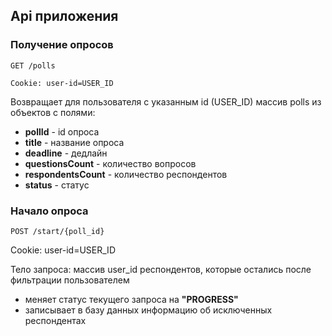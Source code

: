 ## Api приложения

### Получение опросов

`GET /polls`

`Cookie: user-id=USER_ID`

Возвращает для пользователя с указанным id (USER_ID) массив polls из объектов с полями:

* **pollId** - id опроса
* **title** - название опроса
* **deadline** - дедлайн
* **questionsCount** - количество вопросов
* **respondentsCount** - количество респондентов
* **status** - статус

### Начало опроса

`POST /start/{poll_id}`

Cookie: user-id=USER_ID

Тело запроса: массив user_id респондентов, которые остались после фильтрации пользователем 

* меняет статус текущего запроса на **"PROGRESS"**
* записывает в базу данных информацию об исключенных респондентах

